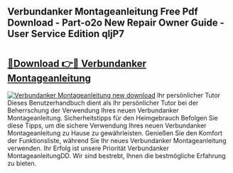 ## Verbundanker Montageanleitung Free Pdf Download - Part-o2o New Repair Owner Guide - User Service Edition qljP7

# <h2><a href="http://df6qd5q.blite.top/?on=Verbundanker+Montageanleitung">🔗Download 👉🔴 Verbundanker Montageanleitung</a></h2>

[![Verbundanker Montageanleitung new download](https://i.imgur.com/lujVjoI.png)](http://df6qd5q.blite.top/?on=Verbundanker+Montageanleitung)
Ihr persönlicher Tutor Dieses Benutzerhandbuch dient als Ihr persönlicher Tutor bei der Beherrschung der Verwendung Ihres neuen Verbundanker Montageanleitung. Sicherheitstipps für den Heimgebrauch Befolgen Sie diese Tipps, um die sichere Verwendung Ihres neuen Verbundanker Montageanleitung zu Hause zu gewährleisten. Genießen Sie den Komfort der Funktionsliste, während Sie Ihr neues Verbundanker Montageanleitung verwenden. Ihr Erfolg ist unsere Priorität Verbundanker MontageanleitungDD. Wir sind bestrebt, Ihnen die bestmögliche Erfahrung zu bieten.
